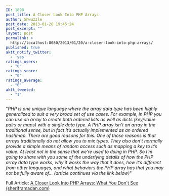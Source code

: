 ```yaml
---
ID: 1898
post_title: A Closer Look Into PHP Arrays
author: Shwuzzle
post_date: 2013-01-20 19:45:24
post_excerpt: ""
layout: post
permalink: >
  http://localhost:8080/2013/01/20/a-closer-look-into-php-arrays/
published: true
aktt_notify_twitter:
  - 'yes'
ratings_users:
  - "0"
ratings_score:
  - "0"
ratings_average:
  - "0"
aktt_tweeted:
  - "1"
---
```

"<em>PHP is one unique language where the array data type has been highly generalized to suit a very broad set of use cases. For example, in PHP you can use an array to create both ordered lists as well as dicts (key/value pairs or maps) with a single data type. A PHP array isn’t an array in the traditional sense, but in fact it’s actually implemented as an ordered hashmap. There are good reasons for this. One of those reasons is that arrays traditionally do not allow you to mix types. They also don’t normally provide a simple means of random access such as mapping a key to it’s value. At least not in the sense that we’re used to doing in PHP. So I’m going to share with you some of the underlying details of how the PHP array data type works, why it works the way that it does, how it’s different from other languages, and what behaviors the PHP array has that you may not be fully aware of... (article continues via the link below)</em>"

Full Article: <a href="https://sheriframadan.com/2012/10/a-closer-look-into-php-arrays/">A Closer Look Into PHP Arrays: What You Don't See (sheriframadan.com)</a>